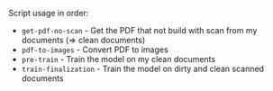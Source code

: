 Script usage in order:

- `get-pdf-no-scan` - Get the PDF that not build with scan from my documents (=> clean documents)
- `pdf-to-images` - Convert PDF to images
- `pre-train` - Train the model on my clean documents
- `train-finalization` - Train the model on dirty and clean scanned documents
